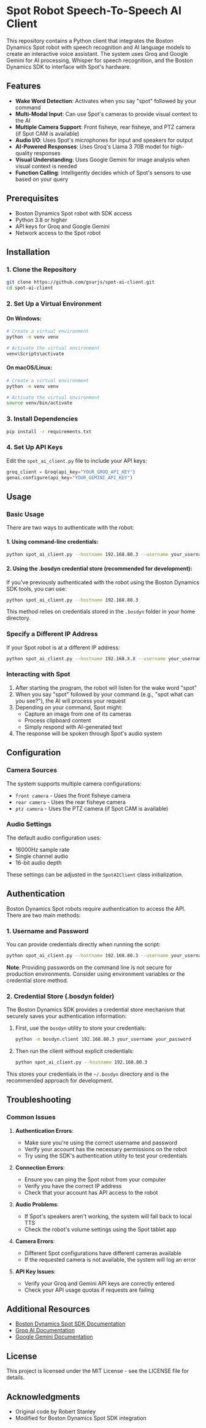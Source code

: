 # Spot Robot Speech-To-Speech AI Client

This repository contains a Python client that integrates the Boston Dynamics Spot robot with speech recognition and AI language models to create an interactive voice assistant. The system uses Groq and Google Gemini for AI processing, Whisper for speech recognition, and the Boston Dynamics SDK to interface with Spot's hardware.

## Features

- **Wake Word Detection**: Activates when you say "spot" followed by your command
- **Multi-Modal Input**: Can use Spot's cameras to provide visual context to the AI
- **Multiple Camera Support**: Front fisheye, rear fisheye, and PTZ camera (if Spot CAM is available)
- **Audio I/O**: Uses Spot's microphones for input and speakers for output
- **AI-Powered Responses**: Uses Groq's Llama 3 70B model for high-quality responses
- **Visual Understanding**: Uses Google Gemini for image analysis when visual context is needed
- **Function Calling**: Intelligently decides which of Spot's sensors to use based on your query

## Prerequisites

- Boston Dynamics Spot robot with SDK access
- Python 3.8 or higher
- API keys for Groq and Google Gemini
- Network access to the Spot robot

## Installation

### 1. Clone the Repository

```bash
git clone https://github.com/gsurjs/spot-ai-client.git
cd spot-ai-client
```

### 2. Set Up a Virtual Environment

#### On Windows:
```bash
# Create a virtual environment
python -m venv venv

# Activate the virtual environment
venv\Scripts\activate
```

#### On macOS/Linux:
```bash
# Create a virtual environment
python -m venv venv

# Activate the virtual environment
source venv/bin/activate
```

### 3. Install Dependencies

```bash
pip install -r requirements.txt
```

### 4. Set Up API Keys

Edit the `spot_ai_client.py` file to include your API keys:

```python
groq_client = Groq(api_key="YOUR_GROQ_API_KEY")
genai.configure(api_key="YOUR_GEMINI_API_KEY")
```

## Usage

### Basic Usage

There are two ways to authenticate with the robot:

#### 1. Using command-line credentials:

```bash
python spot_ai_client.py --hostname 192.168.80.3 --username your_username --password your_password
```

#### 2. Using the .bosdyn credential store (recommended for development):

If you've previously authenticated with the robot using the Boston Dynamics SDK tools, you can use:

```bash
python spot_ai_client.py --hostname 192.168.80.3
```

This method relies on credentials stored in the `.bosdyn` folder in your home directory.

### Specify a Different IP Address

If your Spot robot is at a different IP address:

```bash
python spot_ai_client.py --hostname 192.168.X.X --username your_username --password your_password
```

### Interacting with Spot

1. After starting the program, the robot will listen for the wake word "spot"
2. When you say "spot" followed by your command (e.g., "spot what can you see?"), the AI will process your request
3. Depending on your command, Spot might:
   - Capture an image from one of its cameras
   - Process clipboard content
   - Simply respond with AI-generated text
4. The response will be spoken through Spot's audio system

## Configuration

### Camera Sources

The system supports multiple camera configurations:

- `front camera` - Uses the front fisheye camera
- `rear camera` - Uses the rear fisheye camera
- `ptz camera` - Uses the PTZ camera (if Spot CAM is available)

### Audio Settings

The default audio configuration uses:

- 16000Hz sample rate
- Single channel audio
- 16-bit audio depth

These settings can be adjusted in the `SpotAIClient` class initialization.

## Authentication

Boston Dynamics Spot robots require authentication to access the API. There are two main methods:

### 1. Username and Password

You can provide credentials directly when running the script:

```bash
python spot_ai_client.py --hostname 192.168.80.3 --username your_username --password your_password
```

**Note**: Providing passwords on the command line is not secure for production environments. Consider using environment variables or the credential store method.

### 2. Credential Store (.bosdyn folder)

The Boston Dynamics SDK provides a credential store mechanism that securely saves your authentication information:

1. First, use the `bosdyn` utility to store your credentials:
   ```bash
   python -m bosdyn.client 192.168.80.3 your_username your_password
   ```

2. Then run the client without explicit credentials:
   ```bash
   python spot_ai_client.py --hostname 192.168.80.3
   ```

This stores your credentials in the `~/.bosdyn` directory and is the recommended approach for development.

## Troubleshooting

### Common Issues

1. **Authentication Errors**:
   - Make sure you're using the correct username and password
   - Verify your account has the necessary permissions on the robot
   - Try using the SDK's authentication utility to test your credentials

2. **Connection Errors**:
   - Ensure you can ping the Spot robot from your computer
   - Verify you have the correct IP address
   - Check that your account has API access to the robot

2. **Audio Problems**:
   - If Spot's speakers aren't working, the system will fall back to local TTS
   - Check the robot's volume settings using the Spot tablet app

3. **Camera Errors**:
   - Different Spot configurations have different cameras available
   - If the requested camera is not available, the system will log an error

4. **API Key Issues**:
   - Verify your Groq and Gemini API keys are correctly entered
   - Check your API usage quotas if requests are failing

## Additional Resources

- [Boston Dynamics Spot SDK Documentation](https://dev.bostondynamics.com/)
- [Groq AI Documentation](https://console.groq.com/docs)
- [Google Gemini Documentation](https://ai.google.dev/)

## License

This project is licensed under the MIT License - see the LICENSE file for details.

## Acknowledgments

- Original code by Robert Stanley
- Modified for Boston Dynamics Spot SDK integration